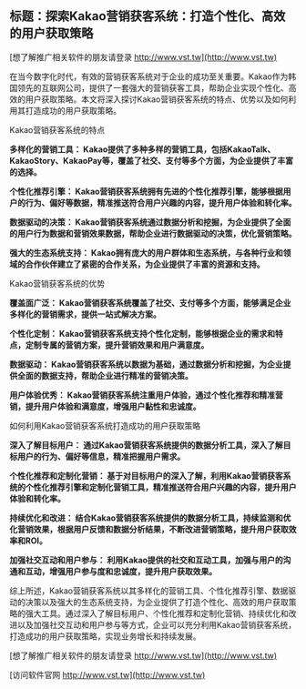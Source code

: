 ## **标题：探索Kakao营销获客系统：打造个性化、高效的用户获取策略**

[想了解推广相关软件的朋友请登录 http://www.vst.tw](http://www.vst.tw)

在当今数字化时代，有效的营销获客系统对于企业的成功至关重要。Kakao作为韩国领先的互联网公司，提供了一套强大的营销获客工具，帮助企业实现个性化、高效的用户获取策略。本文将深入探讨Kakao营销获客系统的特点、优势以及如何利用其打造成功的用户获取策略。

Kakao营销获客系统的特点

**多样化的营销工具： Kakao提供了多种多样的营销工具，包括KakaoTalk、KakaoStory、KakaoPay等，覆盖了社交、支付等多个方面，为企业提供了丰富的选择。**

**个性化推荐引擎： Kakao营销获客系统拥有先进的个性化推荐引擎，能够根据用户的行为、偏好等数据，精准推送符合用户兴趣的内容，提升用户体验和转化率。**

**数据驱动的决策： Kakao营销获客系统通过数据分析和挖掘，为企业提供了全面的用户行为数据和营销效果数据，帮助企业进行数据驱动的决策，优化营销策略。**

**强大的生态系统支持： Kakao拥有庞大的用户群体和生态系统，与各种行业和领域的合作伙伴建立了紧密的合作关系，为企业提供了丰富的资源和支持。**

Kakao营销获客系统的优势

**覆盖面广泛： Kakao营销获客系统覆盖了社交、支付等多个方面，能够满足企业多样化的营销需求，提供一站式解决方案。**

**个性化定制： Kakao营销获客系统支持个性化定制，能够根据企业的需求和特点，定制专属的营销方案，提升营销效果和用户满意度。**

**数据驱动： Kakao营销获客系统以数据为基础，通过数据分析和挖掘，为企业提供全面的数据支持，帮助企业进行精准的营销决策。**

**用户体验优秀： Kakao营销获客系统注重用户体验，通过个性化推荐和精准营销，提升用户体验和满意度，增强用户黏性和忠诚度。**

如何利用Kakao营销获客系统打造成功的用户获取策略

**深入了解目标用户： 通过Kakao营销获客系统提供的数据分析工具，深入了解目标用户的行为、偏好等信息，精准把握用户需求。**

**个性化推荐和定制化营销： 基于对目标用户的深入了解，利用Kakao营销获客系统的个性化推荐引擎和定制化营销工具，精准推送符合用户兴趣的内容，提升用户体验和转化率。**

**持续优化和改进： 结合Kakao营销获客系统提供的数据分析工具，持续监测和优化营销效果，根据用户反馈和数据分析结果，不断改进营销策略，提升用户获取效率和ROI。**

**加强社交互动和用户参与： 利用Kakao提供的社交和互动工具，加强与用户的沟通和互动，增强用户参与度和忠诚度，提升用户获取效果。**

综上所述，Kakao营销获客系统以其多样化的营销工具、个性化推荐引擎、数据驱动的决策以及强大的生态系统支持，为企业提供了打造个性化、高效的用户获取策略的强大工具。通过深入了解目标用户、个性化推荐和定制化营销、持续优化和改进以及加强社交互动和用户参与等方式，企业可以充分利用Kakao营销获客系统，打造成功的用户获取策略，实现业务增长和持续发展。

[想了解推广相关软件的朋友请登录 http://www.vst.tw](http://www.vst.tw)


[访问软件官网 http://www.vst.tw](http://www.vst.tw)
